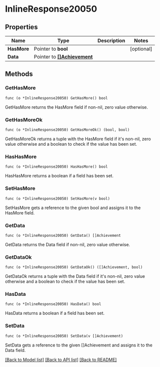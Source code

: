 # InlineResponse20050

## Properties

Name | Type | Description | Notes
------------ | ------------- | ------------- | -------------
**HasMore** | Pointer to **bool** |  | [optional] 
**Data** | Pointer to [**[]Achievement**](Achievement.md) |  | 

## Methods

### GetHasMore

`func (o *InlineResponse20050) GetHasMore() bool`

GetHasMore returns the HasMore field if non-nil, zero value otherwise.

### GetHasMoreOk

`func (o *InlineResponse20050) GetHasMoreOk() (bool, bool)`

GetHasMoreOk returns a tuple with the HasMore field if it's non-nil, zero value otherwise
and a boolean to check if the value has been set.

### HasHasMore

`func (o *InlineResponse20050) HasHasMore() bool`

HasHasMore returns a boolean if a field has been set.

### SetHasMore

`func (o *InlineResponse20050) SetHasMore(v bool)`

SetHasMore gets a reference to the given bool and assigns it to the HasMore field.

### GetData

`func (o *InlineResponse20050) GetData() []Achievement`

GetData returns the Data field if non-nil, zero value otherwise.

### GetDataOk

`func (o *InlineResponse20050) GetDataOk() ([]Achievement, bool)`

GetDataOk returns a tuple with the Data field if it's non-nil, zero value otherwise
and a boolean to check if the value has been set.

### HasData

`func (o *InlineResponse20050) HasData() bool`

HasData returns a boolean if a field has been set.

### SetData

`func (o *InlineResponse20050) SetData(v []Achievement)`

SetData gets a reference to the given []Achievement and assigns it to the Data field.


[[Back to Model list]](../README.md#documentation-for-models) [[Back to API list]](../README.md#documentation-for-api-endpoints) [[Back to README]](../README.md)



